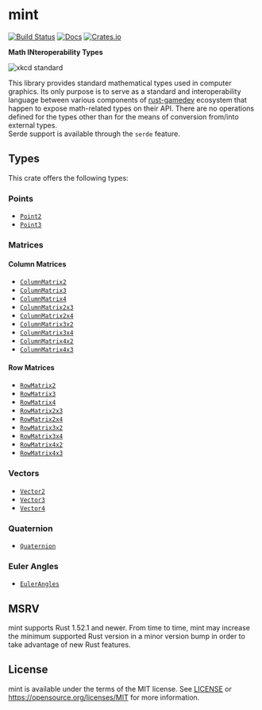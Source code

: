 # mint
[![Build Status](https://github.com/kvark/mint/workflows/check/badge.svg)](https://github.com/kvark/mint/actions)
[![Docs](https://docs.rs/mint/badge.svg)](https://docs.rs/mint)
[![Crates.io](https://img.shields.io/crates/v/mint.svg?maxAge=2592000)](https://crates.io/crates/mint)

**Math INteroperability Types**

![xkcd standard](https://imgs.xkcd.com/comics/standards.png)

This library provides standard mathematical types used in computer graphics.
Its only purpose is to serve as a standard and interoperability language between various components of [rust-gamedev](http://arewegameyet.com/categories/math/) ecosystem that happen to expose math-related types on their API.
There are no operations defined for the types other than for the means of conversion from/into external types.  
Serde support is available through the `serde` feature.

## Types

This crate offers the following types:

### Points

* [`Point2`](https://docs.rs/mint/*/mint/struct.Point2.html)
* [`Point3`](https://docs.rs/mint/*/mint/struct.Point3.html)

### Matrices

#### Column Matrices

* [`ColumnMatrix2`](https://docs.rs/mint/*/mint/struct.ColumnMatrix2.html)
* [`ColumnMatrix3`](https://docs.rs/mint/*/mint/struct.ColumnMatrix3.html)
* [`ColumnMatrix4`](https://docs.rs/mint/*/mint/struct.ColumnMatrix4.html)
* [`ColumnMatrix2x3`](https://docs.rs/mint/*/mint/struct.ColumnMatrix2x3.html)
* [`ColumnMatrix2x4`](https://docs.rs/mint/*/mint/struct.ColumnMatrix2x4.html)
* [`ColumnMatrix3x2`](https://docs.rs/mint/*/mint/struct.ColumnMatrix3x2.html)
* [`ColumnMatrix3x4`](https://docs.rs/mint/*/mint/struct.ColumnMatrix3x4.html)
* [`ColumnMatrix4x2`](https://docs.rs/mint/*/mint/struct.ColumnMatrix4x2.html)
* [`ColumnMatrix4x3`](https://docs.rs/mint/*/mint/struct.ColumnMatrix4x3.html)

#### Row Matrices

* [`RowMatrix2`](https://docs.rs/mint/*/mint/struct.RowMatrix2.html)
* [`RowMatrix3`](https://docs.rs/mint/*/mint/struct.RowMatrix3.html)
* [`RowMatrix4`](https://docs.rs/mint/*/mint/struct.RowMatrix4.html)
* [`RowMatrix2x3`](https://docs.rs/mint/*/mint/struct.RowMatrix2x3.html)
* [`RowMatrix2x4`](https://docs.rs/mint/*/mint/struct.RowMatrix2x4.html)
* [`RowMatrix3x2`](https://docs.rs/mint/*/mint/struct.RowMatrix3x2.html)
* [`RowMatrix3x4`](https://docs.rs/mint/*/mint/struct.RowMatrix3x4.html)
* [`RowMatrix4x2`](https://docs.rs/mint/*/mint/struct.RowMatrix4x2.html)
* [`RowMatrix4x3`](https://docs.rs/mint/*/mint/struct.RowMatrix4x3.html)

### Vectors

* [`Vector2`](https://docs.rs/mint/*/mint/struct.Vector2.html)
* [`Vector3`](https://docs.rs/mint/*/mint/struct.Vector3.html)
* [`Vector4`](https://docs.rs/mint/*/mint/struct.Vector4.html)

### Quaternion

* [`Quaternion`](https://docs.rs/mint/*/mint/struct.Quaternion.html)

### Euler Angles

* [`EulerAngles`](https://docs.rs/mint/*/mint/struct.EulerAngles.html)

## MSRV

mint supports Rust 1.52.1 and newer. From time to time, mint may increase the minimum supported Rust version in a minor version bump in order to take advantage of new Rust features.

## License

mint is available under the terms of the MIT license. See [LICENSE](LICENSE) or <https://opensource.org/licenses/MIT> for more information.
